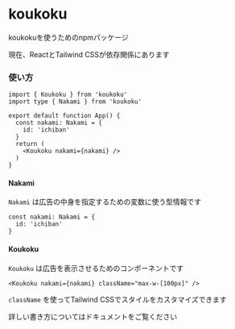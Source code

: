 # koukoku

koukokuを使うためのnpmパッケージ

現在、ReactとTailwind CSSが依存関係にあります

### 使い方

```
import { Koukoku } from 'koukoku'
import type { Nakami } from 'koukoku'

export default function App() {
  const nakami: Nakami = {
    id: 'ichiban'
  }
  return (
    <Koukoku nakami={nakami} />
  )
}
```

#### Nakami

`Nakami` は広告の中身を指定するための変数に使う型情報です

```
const nakami: Nakami = {
  id: 'ichiban'
}
```

#### Koukoku

`Koukoku` は広告を表示させるためのコンポーネントです


```
<Koukoku nakami={nakami} className="max-w-[100px]" />
```

`className` を使ってTailwind CSSでスタイルをカスタマイズできます

詳しい書き方についてはドキュメントをご覧ください
